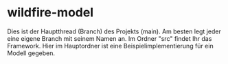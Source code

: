 # wildfire-model
Dies ist der Hauptthread (Branch) des Projekts (main).
Am besten legt jeder eine eigene Branch mit seinem Namen an. 
Im Ordner "src" findet Ihr das Framework. Hier im Hauptordner ist eine Beispielimplementierung für ein Modell gegeben.
